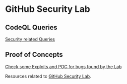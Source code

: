 # GitHub Security Lab

## CodeQL Queries
 [Security related Queries](CodeQL_Queries)

## Proof of Concepts
[Check some Exploits and POC for bugs found by the Lab](SecurityExploits/)

Resources related to [GitHub Security Lab](https://securitylab.github.com).
